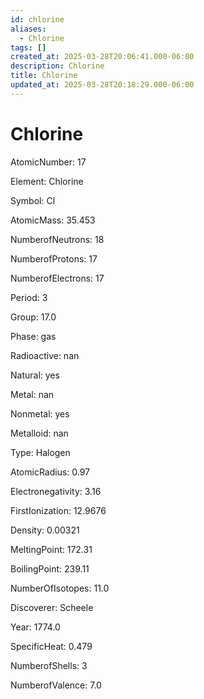 ```yaml
---
id: chlorine
aliases:
  - Chlorine
tags: []
created_at: 2025-03-28T20:06:41.000-06:00
description: Chlorine
title: Chlorine
updated_at: 2025-03-28T20:18:29.000-06:00
---
```


# Chlorine

AtomicNumber: 17

Element: Chlorine

Symbol: Cl

AtomicMass: 35.453

NumberofNeutrons: 18

NumberofProtons: 17

NumberofElectrons: 17

Period: 3

Group: 17.0

Phase: gas

Radioactive: nan

Natural: yes

Metal: nan

Nonmetal: yes

Metalloid: nan

Type: Halogen

AtomicRadius: 0.97

Electronegativity: 3.16

FirstIonization: 12.9676

Density: 0.00321

MeltingPoint: 172.31

BoilingPoint: 239.11

NumberOfIsotopes: 11.0

Discoverer: Scheele

Year: 1774.0

SpecificHeat: 0.479

NumberofShells: 3

NumberofValence: 7.0
